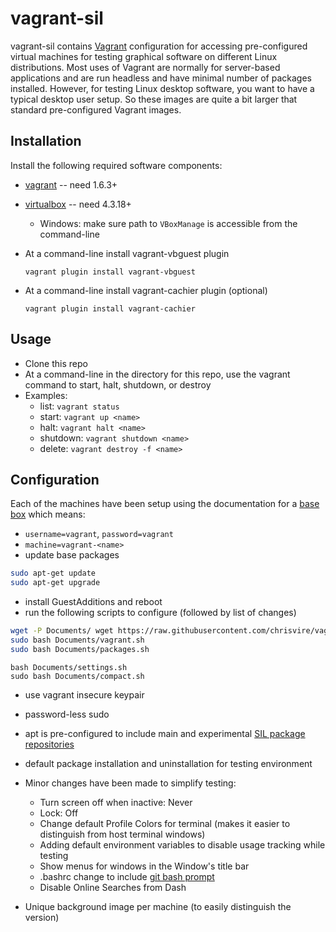 # vagrant-sil

vagrant-sil contains [Vagrant](www.vagrantup.com) configuration for accessing pre-configured virtual machines for testing graphical software on different Linux distributions.  Most uses of Vagrant are normally for server-based applications and are run headless and have minimal number of packages installed.  However, for testing Linux desktop software, you want to have a typical desktop user setup.  So these images are quite a bit larger that standard pre-configured Vagrant images.

## Installation
Install the following required software components:
* [vagrant](https://www.vagrantup.com/downloads.html) -- need 1.6.3+
* [virtualbox](https://www.virtualbox.org/wiki/Downloads) -- need 4.3.18+
  * Windows: make sure path to `VBoxManage` is accessible from the command-line
* At a command-line install vagrant-vbguest plugin
    
    `vagrant plugin install vagrant-vbguest`

* At a command-line install vagrant-cachier plugin (optional)
  
    `vagrant plugin install vagrant-cachier`

## Usage
* Clone this repo
* At a command-line in the directory for this repo, use the vagrant command to start, halt, shutdown, or destroy
* Examples:
  * list: `vagrant status`
  * start: `vagrant up <name>`
  * halt: `vagrant halt <name>`
  * shutdown: `vagrant shutdown <name>`
  * delete: `vagrant destroy -f <name>`

## Configuration

Each of the machines have been setup using the documentation for a [base box](https://docs.vagrantup.com/v2/boxes/base.html) which means:
* `username=vagrant`, `password=vagrant`
* `machine=vagrant-<name>`
* update base packages
```bash
sudo apt-get update
sudo apt-get upgrade
```
* install GuestAdditions and reboot
* run the following scripts to configure (followed by list of changes)
```bash
wget -P Documents/ wget https://raw.githubusercontent.com/chrisvire/vagrant-sil/master/scripts/{compact,packages,settings,vagrant}.sh
sudo bash Documents/vagrant.sh
sudo bash Documents/packages.sh
```
```
bash Documents/settings.sh
sudo bash Documents/compact.sh
```
 * use vagrant insecure keypair
 * password-less sudo
 * apt is pre-configured to include main and experimental [SIL package repositories](http://packages.sil.org)
 * default package installation and uninstallation for testing environment
 * Minor changes have been made to simplify testing:
   * Turn screen off when inactive: Never
   * Lock: Off
   * Change default Profile Colors for terminal (makes it easier to distinguish from host terminal windows)
   * Adding default environment variables to disable usage tracking while testing
   * Show menus for windows in the Window's title bar
   * .bashrc change to include [git bash prompt](http://www.thehubbards.org/blog/2014/05/22/git-changing-bash-prompt/)
   * Disable Online Searches from Dash

* Unique background image per machine (to easily distinguish the version)


